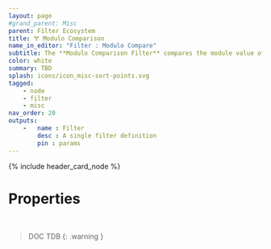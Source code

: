 ```yaml
---
layout: page
#grand_parent: Misc
parent: Filter Ecosystem
title: 🝖 Modulo Comparison
name_in_editor: "Filter : Modulo Compare"
subtitle: The **Modulo Comparison Filter** compares the module value of two attributes against a third operand
color: white
summary: TBD
splash: icons/icon_misc-sort-points.svg
tagged: 
    - node
    - filter
    - misc
nav_order: 20
outputs:
    -   name : Filter
        desc : A single filter definition
        pin : params
---
```


{% include header_card_node %}

# Properties
<br>

> DOC TDB
{: .warning }